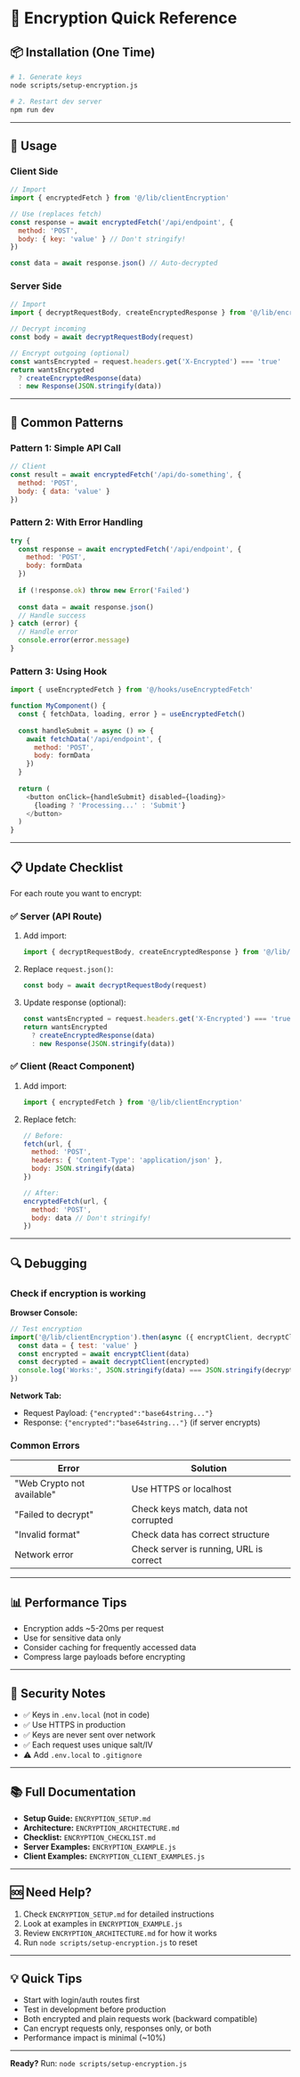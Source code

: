 # 🚀 Encryption Quick Reference

## 📦 Installation (One Time)

```bash
# 1. Generate keys
node scripts/setup-encryption.js

# 2. Restart dev server
npm run dev
```

---

## 🔧 Usage

### Client Side

```javascript
// Import
import { encryptedFetch } from '@/lib/clientEncryption'

// Use (replaces fetch)
const response = await encryptedFetch('/api/endpoint', {
  method: 'POST',
  body: { key: 'value' } // Don't stringify!
})

const data = await response.json() // Auto-decrypted
```

### Server Side

```javascript
// Import
import { decryptRequestBody, createEncryptedResponse } from '@/lib/encryptionMiddleware'

// Decrypt incoming
const body = await decryptRequestBody(request)

// Encrypt outgoing (optional)
const wantsEncrypted = request.headers.get('X-Encrypted') === 'true'
return wantsEncrypted
  ? createEncryptedResponse(data)
  : new Response(JSON.stringify(data))
```

---

## 🎯 Common Patterns

### Pattern 1: Simple API Call
```javascript
// Client
const result = await encryptedFetch('/api/do-something', {
  method: 'POST',
  body: { data: 'value' }
})
```

### Pattern 2: With Error Handling
```javascript
try {
  const response = await encryptedFetch('/api/endpoint', {
    method: 'POST',
    body: formData
  })
  
  if (!response.ok) throw new Error('Failed')
  
  const data = await response.json()
  // Handle success
} catch (error) {
  // Handle error
  console.error(error.message)
}
```

### Pattern 3: Using Hook
```javascript
import { useEncryptedFetch } from '@/hooks/useEncryptedFetch'

function MyComponent() {
  const { fetchData, loading, error } = useEncryptedFetch()
  
  const handleSubmit = async () => {
    await fetchData('/api/endpoint', {
      method: 'POST',
      body: formData
    })
  }
  
  return (
    <button onClick={handleSubmit} disabled={loading}>
      {loading ? 'Processing...' : 'Submit'}
    </button>
  )
}
```

---

## 📋 Update Checklist

For each route you want to encrypt:

### ✅ Server (API Route)

1. Add import:
   ```javascript
   import { decryptRequestBody, createEncryptedResponse } from '@/lib/encryptionMiddleware'
   ```

2. Replace `request.json()`:
   ```javascript
   const body = await decryptRequestBody(request)
   ```

3. Update response (optional):
   ```javascript
   const wantsEncrypted = request.headers.get('X-Encrypted') === 'true'
   return wantsEncrypted 
     ? createEncryptedResponse(data)
     : new Response(JSON.stringify(data))
   ```

### ✅ Client (React Component)

1. Add import:
   ```javascript
   import { encryptedFetch } from '@/lib/clientEncryption'
   ```

2. Replace fetch:
   ```javascript
   // Before:
   fetch(url, {
     method: 'POST',
     headers: { 'Content-Type': 'application/json' },
     body: JSON.stringify(data)
   })
   
   // After:
   encryptedFetch(url, {
     method: 'POST',
     body: data // Don't stringify!
   })
   ```

---

## 🔍 Debugging

### Check if encryption is working

**Browser Console:**
```javascript
// Test encryption
import('@/lib/clientEncryption').then(async ({ encryptClient, decryptClient }) => {
  const data = { test: 'value' }
  const encrypted = await encryptClient(data)
  const decrypted = await decryptClient(encrypted)
  console.log('Works:', JSON.stringify(data) === JSON.stringify(decrypted))
})
```

**Network Tab:**
- Request Payload: `{"encrypted":"base64string..."}`
- Response: `{"encrypted":"base64string..."}` (if server encrypts)

### Common Errors

| Error | Solution |
|-------|----------|
| "Web Crypto not available" | Use HTTPS or localhost |
| "Failed to decrypt" | Check keys match, data not corrupted |
| "Invalid format" | Check data has correct structure |
| Network error | Check server is running, URL is correct |

---

## 📊 Performance Tips

- Encryption adds ~5-20ms per request
- Use for sensitive data only
- Consider caching for frequently accessed data
- Compress large payloads before encrypting

---

## 🔐 Security Notes

- ✅ Keys in `.env.local` (not in code)
- ✅ Use HTTPS in production
- ✅ Keys are never sent over network
- ✅ Each request uses unique salt/IV
- ⚠️ Add `.env.local` to `.gitignore`

---

## 📚 Full Documentation

- **Setup Guide:** `ENCRYPTION_SETUP.md`
- **Architecture:** `ENCRYPTION_ARCHITECTURE.md`
- **Checklist:** `ENCRYPTION_CHECKLIST.md`
- **Server Examples:** `ENCRYPTION_EXAMPLE.js`
- **Client Examples:** `ENCRYPTION_CLIENT_EXAMPLES.js`

---

## 🆘 Need Help?

1. Check `ENCRYPTION_SETUP.md` for detailed instructions
2. Look at examples in `ENCRYPTION_EXAMPLE.js`
3. Review `ENCRYPTION_ARCHITECTURE.md` for how it works
4. Run `node scripts/setup-encryption.js` to reset

---

## 💡 Quick Tips

- Start with login/auth routes first
- Test in development before production
- Both encrypted and plain requests work (backward compatible)
- Can encrypt requests only, responses only, or both
- Performance impact is minimal (~10%)

---

**Ready?** Run: `node scripts/setup-encryption.js`
